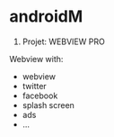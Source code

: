 androidM
========


1) Projet: WEBVIEW PRO

Webview with:

- webview
- twitter
- facebook
- splash screen
- ads
- ...
